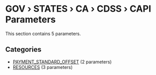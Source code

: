 # GOV › STATES › CA › CDSS › CAPI Parameters

This section contains 5 parameters.

## Categories

- [PAYMENT_STANDARD_OFFSET](payment_standard_offset/index.md) (2 parameters)
- [RESOURCES](resources/index.md) (3 parameters)
